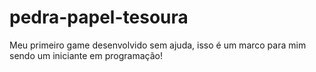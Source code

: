 # pedra-papel-tesoura
Meu primeiro game desenvolvido sem ajuda, isso é um marco para mim sendo um iniciante em programação!

